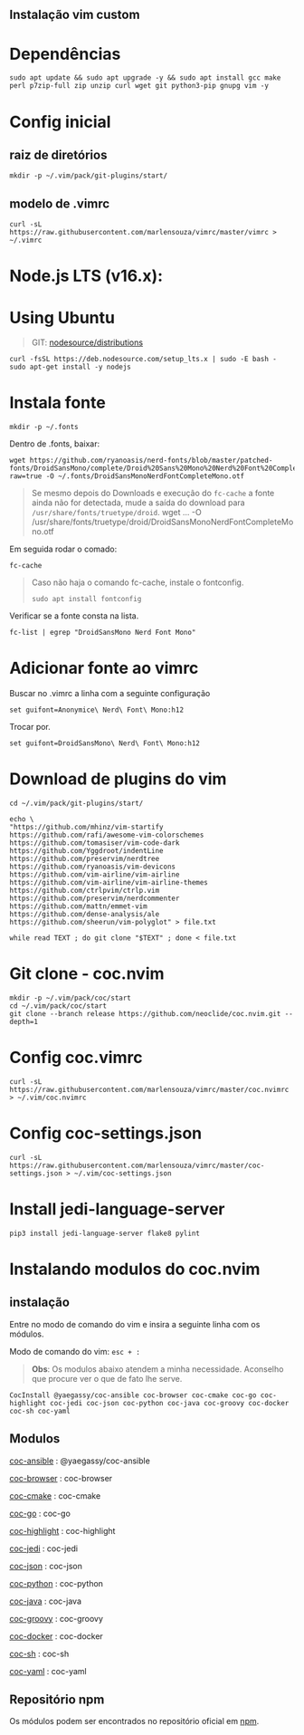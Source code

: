 
Instalação vim custom
---

# Dependências

```
sudo apt update && sudo apt upgrade -y && sudo apt install gcc make perl p7zip-full zip unzip curl wget git python3-pip gnupg vim -y
```

# Config inicial

## raiz de diretórios

```
mkdir -p ~/.vim/pack/git-plugins/start/
```

## modelo de .vimrc

```
curl -sL https://raw.githubusercontent.com/marlensouza/vimrc/master/vimrc > ~/.vimrc
```

# Node.js LTS (v16.x):

# Using Ubuntu

> GIT: [nodesource/distributions](https://github.com/nodesource/distributions)

```
curl -fsSL https://deb.nodesource.com/setup_lts.x | sudo -E bash -
sudo apt-get install -y nodejs
```

# Instala fonte

```
mkdir -p ~/.fonts
```

Dentro de .fonts, baixar:

``` 
wget https://github.com/ryanoasis/nerd-fonts/blob/master/patched-fonts/DroidSansMono/complete/Droid%20Sans%20Mono%20Nerd%20Font%20Complete%20Mono.otf?raw=true -O ~/.fonts/DroidSansMonoNerdFontCompleteMono.otf
```

> Se mesmo depois do Downloads e execução do ```fc-cache``` a fonte ainda não for detectada, mude a saída do download para
> ```/usr/share/fonts/truetype/droid```.
> wget ... -O /usr/share/fonts/truetype/droid/DroidSansMonoNerdFontCompleteMono.otf

Em seguida rodar o comado: 

```
fc-cache
```

> Caso não haja o comando fc-cache, instale o fontconfig.
> 
> ```
> sudo apt install fontconfig
> ```


Verificar se a fonte consta na lista.

```
fc-list | egrep "DroidSansMono Nerd Font Mono"
```

# Adicionar fonte ao vimrc

Buscar no .vimrc a linha com a seguinte configuração

```
set guifont=Anonymice\ Nerd\ Font\ Mono:h12
```

Trocar por.

```
set guifont=DroidSansMono\ Nerd\ Font\ Mono:h12
```

# Download de plugins do vim

```
cd ~/.vim/pack/git-plugins/start/
```

```
echo \
"https://github.com/mhinz/vim-startify
https://github.com/rafi/awesome-vim-colorschemes
https://github.com/tomasiser/vim-code-dark
https://github.com/Yggdroot/indentLine
https://github.com/preservim/nerdtree
https://github.com/ryanoasis/vim-devicons
https://github.com/vim-airline/vim-airline
https://github.com/vim-airline/vim-airline-themes
https://github.com/ctrlpvim/ctrlp.vim
https://github.com/preservim/nerdcommenter
https://github.com/mattn/emmet-vim
https://github.com/dense-analysis/ale
https://github.com/sheerun/vim-polyglot" > file.txt
```

```
while read TEXT ; do git clone "$TEXT" ; done < file.txt
```

# Git clone - coc.nvim

```
mkdir -p ~/.vim/pack/coc/start
cd ~/.vim/pack/coc/start
git clone --branch release https://github.com/neoclide/coc.nvim.git --depth=1
```

# Config coc.vimrc

```
curl -sL https://raw.githubusercontent.com/marlensouza/vimrc/master/coc.nvimrc > ~/.vim/coc.nvimrc
```

# Config coc-settings.json

```
curl -sL https://raw.githubusercontent.com/marlensouza/vimrc/master/coc-settings.json > ~/.vim/coc-settings.json
```

# Install jedi-language-server

```
pip3 install jedi-language-server flake8 pylint
```

# Instalando modulos do coc.nvim

## instalação

Entre no modo de comando  do vim e insira a seguinte linha com os módulos.

Modo de comando do vim:  ```esc + :```


> **Obs**: Os modulos abaixo atendem a minha necessidade. Aconselho que procure ver o que de fato lhe serve.

```
CocInstall @yaegassy/coc-ansible coc-browser coc-cmake coc-go coc-highlight coc-jedi coc-json coc-python coc-java coc-groovy coc-docker coc-sh coc-yaml
```

## Modulos

[coc-ansible](https://www.npmjs.com/package/@yaegassy/coc-ansible) : @yaegassy/coc-ansible

[coc-browser](https://www.npmjs.com/package/coc-browser) : coc-browser

[coc-cmake](https://www.npmjs.com/package/coc-cmake) : coc-cmake

[coc-go](https://www.npmjs.com/package/coc-go) : coc-go

[coc-highlight](https://www.npmjs.com/package/coc-highlight) : coc-highlight

[coc-jedi](https://www.npmjs.com/package/coc-jedi) : coc-jedi

[coc-json](https://www.npmjs.com/package/coc-json) : coc-json

[coc-python](https://www.npmjs.com/package/coc-python) : coc-python

[coc-java](https://www.npmjs.com/package/coc-java) : coc-java

[coc-groovy](https://www.npmjs.com/package/coc-groovy) : coc-groovy

[coc-docker](https://www.npmjs.com/package/coc-docker) : coc-docker

[coc-sh](https://www.npmjs.com/package/coc-sh) : coc-sh

[coc-yaml](https://www.npmjs.com/package/coc-yaml) : coc-yaml

## Repositório npm

Os módulos podem ser encontrados no repositório oficial em [npm](https://www.npmjs.com/search?q=keywords%3A).
